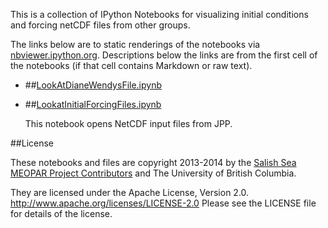 This is a collection of IPython Notebooks for
visualizing initial conditions and forcing netCDF files from other groups.

The links below are to static renderings of the notebooks via
[nbviewer.ipython.org](http://nbviewer.ipython.org/).
Descriptions below the links are from the first cell of the notebooks
(if that cell contains Markdown or raw text).

* ##[LookAtDianeWendysFile.ipynb](https://nbviewer.jupyter.org/github/SalishSeaCast/tools/blob/master/I_ForcingFiles/LookAtOthersFiles/LookAtDianeWendysFile.ipynb)

* ##[LookatInitialForcingFiles.ipynb](https://nbviewer.jupyter.org/github/SalishSeaCast/tools/blob/master/I_ForcingFiles/LookAtOthersFiles/LookatInitialForcingFiles.ipynb)

    This notebook opens NetCDF input files from JPP.


##License

These notebooks and files are copyright 2013-2014
by the [Salish Sea MEOPAR Project Contributors](https://github.com/SalishSeaCast/docs/blob/master/CONTRIBUTORS.rst)
and The University of British Columbia.

They are licensed under the Apache License, Version 2.0.
http://www.apache.org/licenses/LICENSE-2.0
Please see the LICENSE file for details of the license.
